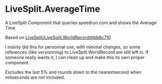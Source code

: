 # LiveSplit.AverageTime

A LiveSplit Component that queries speedrun.com and shows the Average Time

Based on [LiveSplit/LiveSplit.WorldRecord@bb6c710](https://github.com/LiveSplit/LiveSplit.WorldRecord/commit/bb6c710c3e32e79c3f06c593dd211e82e6727483)

I mainly did this for personnal use, with minimal changes, so some references (like versionning) to LiveSplit.WorldRecord are still left in. If someone really wants it, I can clean up and make this its own proper component.

Excludes the last 5% and rounds down to the nearestsecond when miliseconds are not included.
